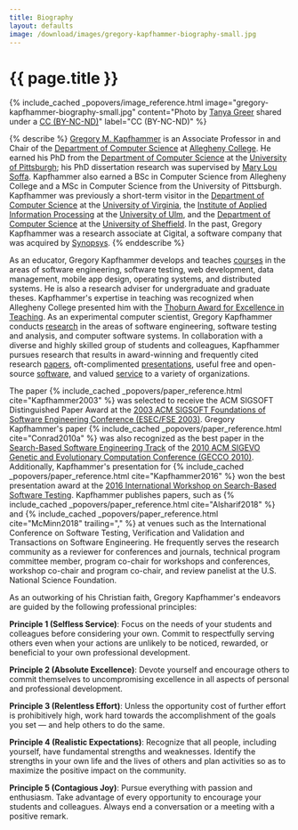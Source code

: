 ```yaml
---
title: Biography
layout: defaults
image: /download/images/gregory-kapfhammer-biography-small.jpg
---
```


# {{ page.title }}

<!-- include_cached header image -->
{% include_cached _popovers/image_reference.html image="gregory-kapfhammer-biography-small.jpg" content="Photo by <a href='https://www.facebook.com/tkpapinchak'>Tanya Greer</a> shared under a <a href='http://creativecommons.org/licenses/by-nc-nd/4.0/'>CC (BY-NC-ND)</a>" label="CC (BY-NC-ND)" %}

{% describe %}
[Gregory M. Kapfhammer]({{site.baseurl}}) is an Associate Professor in and Chair
of the [Department of Computer Science](http://www.cs.allegheny.edu) at
[Allegheny College](http://www.allegheny.edu). He earned his PhD from the
[Department of Computer Science](https://cs.pitt.edu) at the [University of
Pittsburgh](http://www.pitt.edu); his PhD dissertation research was supervised
by [Mary Lou Soffa](http://www.cs.virginia.edu/~soffa/). Kapfhammer also earned
a BSc in Computer Science from Allegheny College and a MSc in Computer Science
from the University of Pittsburgh. Kapfhammer was previously a short-term
visitor in the [Department of Computer Science](http://www.cs.virginia.edu) at
the [University of Virginia](http://www.virginia.edu), the [Institute of Applied
Information Processing](http://iai.mathematik.uni-ulm.de/en/index.html) at the
[University of Ulm](http://www.uni-ulm.de/en), and the [Department of Computer
Science](https://www.sheffield.ac.uk/dcs) at the [University of
Sheffield](http://www.sheffield.ac.uk/). In the past, Gregory Kapfhammer was a
research associate at Cigital, a software company that was acquired by
[Synopsys](https://www.synopsys.com/).
{% enddescribe %}

As an educator, Gregory Kapfhammer develops and teaches
[courses]({{site.baseurl}}teaching) in the areas of software engineering,
software testing, web development, data management, mobile app design, operating
systems, and distributed systems. He is also a research adviser for
undergraduate and graduate theses. Kapfhammer's expertise in teaching was
recognized when Allegheny College presented him with the [Thoburn Award for
Excellence in
Teaching](https://sites.allegheny.edu/alumni/award-recipients/#thoburn). As an
experimental computer scientist, Gregory Kapfhammer conducts
[research]({{site.baseurl}}research/) in the areas of software engineering,
software testing and analysis, and computer software systems. In collaboration
with a diverse and highly skilled group of students and colleagues, Kapfhammer
pursues research that results in award-winning and frequently cited research
[papers]({{site.baseurl}}research/papers/), oft-complimented
[presentations]({{site.baseurl}}research/presentations/), useful free and
open-source [software]({{site.baseurl}}software/), and valued
[service]({{site.baseurl}}service/) to a variety of organizations.

<p>
The paper {% include_cached _popovers/paper_reference.html cite="Kapfhammer2003"
%} was selected to receive the ACM SIGSOFT Distinguished Paper Award at the <a
href="http://esecfse.cs.helsinki.fi/">2003 ACM SIGSOFT Foundations of Software
Engineering Conference (ESEC/FSE 2003)</a>. Gregory Kapfhammer's paper {%
include_cached _popovers/paper_reference.html cite="Conrad2010a" %} was also
recognized as the best paper in the <a
href="http://www.sigevo.org/gecco-2010/organizers-tracks.html#sbse">Search-Based
Software Engineering Track</a> of the <a
href="http://www.sigevo.org/gecco-2010/">2010 ACM SIGEVO Genetic and
Evolutionary Computation Conference (GECCO 2010)</a>. Additionally, Kapfhammer's
presentation for {% include_cached _popovers/paper_reference.html
cite="Kapfhammer2016" %} won the best presentation award at the <a
href="https://cse.sc.edu/~ggay/sbst2016/">2016 International Workshop on
Search-Based Software Testing</a>. Kapfhammer publishes papers, such as {%
include_cached _popovers/paper_reference.html cite="Alsharif2018" %} and {%
include_cached _popovers/paper_reference.html cite="McMinn2018" trailing="," %}
at venues such as the International Conference on Software Testing, Verification
and Validation and Transactions on Software Engineering. He frequently serves
the research community as a reviewer for conferences and journals, technical
program committee member, program co-chair for workshops and conferences,
workshop co-chair and program co-chair, and review panelist at the U.S. National
Science Foundation.
</p>

As an outworking of his Christian faith, Gregory Kapfhammer's endeavors are
guided by the following professional principles:

<b>Principle 1 (Selfless Service)</b>: Focus on the needs of your students and
colleagues before considering your own. Commit to respectfully serving others
even when your actions are unlikely to be noticed, rewarded, or beneficial to
your own professional development.

<b>Principle 2 (Absolute Excellence)</b>: Devote yourself and encourage others
to commit themselves to uncompromising excellence in all aspects of personal and
professional development.

<b>Principle 3 (Relentless Effort)</b>: Unless the opportunity cost of further
effort is prohibitively high, work hard towards the accomplishment of the goals
you set &mdash; and help others to do the same.

<b>Principle 4 (Realistic Expectations)</b>: Recognize that all people,
including yourself, have fundamental strengths and weaknesses. Identify the
strengths in your own life and the lives of others and plan activities so as to
maximize the positive impact on the community.

<b>Principle 5 (Contagious Joy)</b>: Pursue everything with passion and
enthusiasm. Take advantage of every opportunity to encourage your students and
colleagues. Always end a conversation or a meeting with a positive remark.
